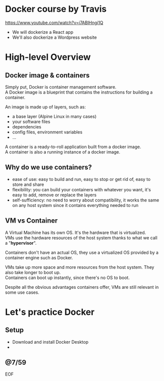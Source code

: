 # Docker course by Travis 

https://www.youtube.com/watch?v=i7ABlHngi1Q

- We will dockerize a React app
- We'll also dockerize a Wordpress website

# High-level Overview

## Docker image & containers

Simply put, Docker is container management software.  
A Docker image is a blueprint that contains the instructions for building a container.  

An image is made up of layers, such as:
- a base layer (Alpine Linux in many cases)
- your software files 
- dependencies 
- config files, environment variables
- ...

A container is a ready-to-roll application built from a docker image.  
A container is also a running instance of a docker image.  

## Why do we use containers?

- ease of use: easy to build and run, easy to stop or get rid of, easy to store and share
- flexibility: you can build your containers with whatever you want, it's easy to add, remove or replace the layers
- self-sufficiency: no need to worry about compatibility, it works the same on any host system since it contains everything needed to run 

## VM vs Container

A Virtual Machine has its own OS. It's the hardware that is virtualized.  
VMs use the hardware resources of the host system thanks to what we call a "**hypervisor**".  

Containers don't have an actual OS, they use a virtualized OS provided by a container engine such as Docker.  

VMs take up more space and more resources from the host system. They also take longer to boot up.  
Containers can boot up instantly, since there's no OS to boot.  

Despite all the obvious advantages containers offer, VMs are still relevant in some use cases.  

# Let's practice Docker

## Setup

- Download and install Docker Desktop
- 


@7/59
---
EOF
